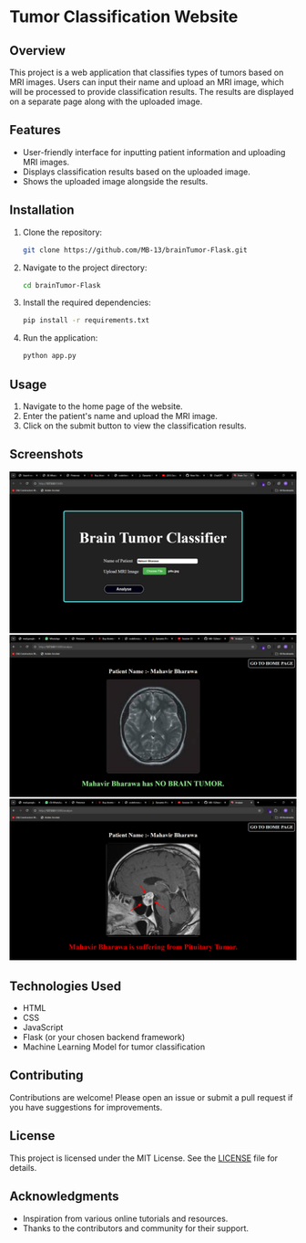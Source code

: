 # Tumor Classification Website

## Overview
This project is a web application that classifies types of tumors based on MRI images. Users can input their name and upload an MRI image, which will be processed to provide classification results. The results are displayed on a separate page along with the uploaded image.

## Features
- User-friendly interface for inputting patient information and uploading MRI images.
- Displays classification results based on the uploaded image.
- Shows the uploaded image alongside the results.


## Installation

1. Clone the repository:
   ```bash
   git clone https://github.com/MB-13/brainTumor-Flask.git
   ```
2. Navigate to the project directory:
   ```bash
   cd brainTumor-Flask
   ```
3. Install the required dependencies:
   ```bash
   pip install -r requirements.txt
   ```
4. Run the application:
   ```bash
   python app.py
   ```

## Usage
1. Navigate to the home page of the website.
2. Enter the patient's name and upload the MRI image.
3. Click on the submit button to view the classification results.

## Screenshots
![Home Page](https://github.com/MB-13/brainTumor-Flask/blob/main/images/Screenshot%20(261).png)
![Results Page](https://github.com/MB-13/brainTumor-Flask/blob/main/images/Screenshot%20(263).png)
![Results Page](https://github.com/MB-13/brainTumor-Flask/blob/main/images/Screenshot%20(264).png)

## Technologies Used
- HTML
- CSS
- JavaScript
- Flask (or your chosen backend framework)
- Machine Learning Model for tumor classification

## Contributing
Contributions are welcome! Please open an issue or submit a pull request if you have suggestions for improvements.

## License
This project is licensed under the MIT License. See the [LICENSE](LICENSE) file for details.

## Acknowledgments
- Inspiration from various online tutorials and resources.
- Thanks to the contributors and community for their support.
```
